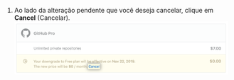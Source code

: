 1. Ao lado da alteração pendente que você deseja cancelar, clique em **Cancel** (Cancelar). ![Link Cancel (Cancelar) ao lado da alteração de assinatura pendente](/assets/images/help/billing/cancel-pending-changes-link.png)
